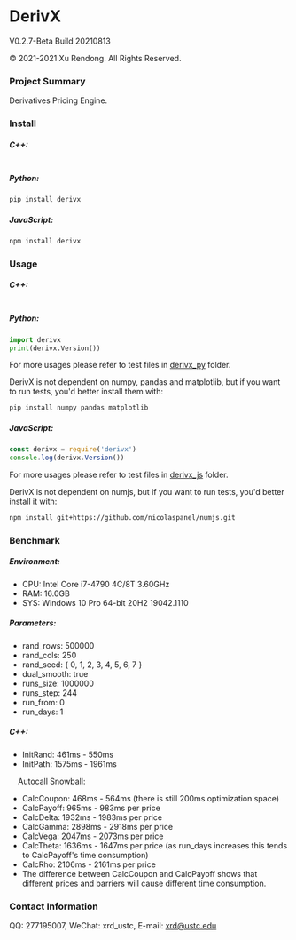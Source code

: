 # DerivX
V0.2.7-Beta Build 20210813

© 2021-2021 Xu Rendong. All Rights Reserved.

### Project Summary
Derivatives Pricing Engine.

### Install
##### C++:
```bash

```

##### Python:
```bash
pip install derivx
```

##### JavaScript:
```bash
npm install derivx
```

### Usage
##### C++:
```c++

```

##### Python:
```python
import derivx
print(derivx.Version())
```
For more usages please refer to test files in [derivx_py](https://github.com/xurendong/derivx/tree/main/exe/windows/bin/derivx_py) folder.

DerivX is not dependent on numpy, pandas and matplotlib, but if you want to run tests, you'd better install them with:
```bash
pip install numpy pandas matplotlib
```

##### JavaScript:
```javascript
const derivx = require('derivx')
console.log(derivx.Version())
```
For more usages please refer to test files in [derivx_js](https://github.com/xurendong/derivx/tree/main/exe/windows/bin/derivx_js) folder.

DerivX is not dependent on numjs, but if you want to run tests, you'd better install it with:
```bash
npm install git+https://github.com/nicolaspanel/numjs.git
```

### Benchmark
##### Environment:
+ CPU: Intel Core i7-4790 4C/8T 3.60GHz
+ RAM: 16.0GB
+ SYS: Windows 10 Pro 64-bit 20H2 19042.1110

##### Parameters:
+ rand_rows: 500000
+ rand_cols: 250
+ rand_seed: { 0, 1, 2, 3, 4, 5, 6, 7 }
+ dual_smooth: true
+ runs_size: 1000000
+ runs_step: 244
+ run_from: 0
+ run_days: 1

##### C++:
+ InitRand: 461ms - 550ms
+ InitPath: 1575ms - 1961ms

&nbsp;&nbsp;&nbsp;&nbsp;Autocall Snowball:

+ CalcCoupon: 468ms - 564ms (there is still 200ms optimization space)
+ CalcPayoff: 965ms - 983ms per price
+ CalcDelta: 1932ms - 1983ms per price
+ CalcGamma: 2898ms - 2918ms per price
+ CalcVega: 2047ms - 2073ms per price
+ CalcTheta: 1636ms - 1647ms per price (as run_days increases this tends to CalcPayoff's time consumption)
+ CalcRho: 2106ms - 2161ms per price
+ The difference between CalcCoupon and CalcPayoff shows that different prices and barriers will cause different time consumption.

### Contact Information
QQ: 277195007, WeChat: xrd_ustc, E-mail: xrd@ustc.edu
